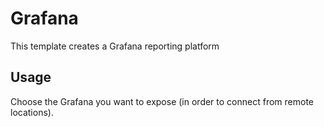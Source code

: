 # Grafana

This template creates a Grafana reporting platform

## Usage

Choose the Grafana you want to expose (in order to connect from remote locations).